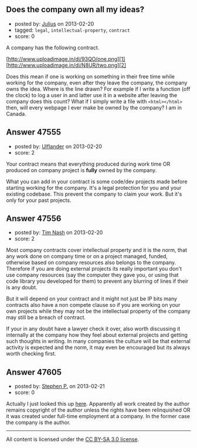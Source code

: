 ## Does the company own all my ideas?

- posted by: [Julius](https://stackexchange.com/users/-1/25116-julius) on 2013-02-20
- tagged: `legal`, `intellectual-property`, `contract`
- score: 0

A company has the following contract.

[http://www.uploadimage.in/di/93QO/one.png][1]
[http://www.uploadimage.in/di/N8UR/two.png][2]

Does this mean if one is working on something in their free time while working for the company, even after they leave the company, the company owns the idea. Where is the line drawn? For example if I write a function (off the clock) to log a user in and latter use it in a website after leaving the company does this count? What if I simply write a file with `<html></html>` then, will every webpage I ever make be owned by the company? I am in Canada.


  [1]: http://www.uploadimage.in/di/93QO/one.png
  [2]: http://www.uploadimage.in/di/N8UR/two.png


## Answer 47555

- posted by: [Ulflander](https://stackexchange.com/users/-1/21874-ulflander) on 2013-02-20
- score: 2

Your contract means that everything produced during work time OR produced on company project is **fully** owned by the company. 

What you can add in your contract is some code/dev projects made before starting working for the company. It's a legal protection for you and your existing codebase. This prevent the company to claim your work. But it's only for your past projects.


## Answer 47556

- posted by: [Tim Nash](https://stackexchange.com/users/-1/7035-tim-nash) on 2013-02-20
- score: 2

Most company contracts cover intellectual property and it is the norm, that any work done on company time or on a project managed, funded, otherwise based on company resources also belongs to the company. Therefore if you are doing external projects its really important you don't use company resources (say the computer they gave you, or using that code library you developed for them) to prevent any blurring of lines if their is any doubt. 

But it will depend on your contract and it might not just be IP bits many contracts also have a non compete clause so if you are working on your own projects while they may not be the intellectual property of the company may still be a breach of contract.

If your in any doubt have a lawyer check it over, also worth discussing it internally at the company how they feel about external projects and getting such thoughts in writing. In many companies the culture will be that external activity is expected and the norm, it may even be encouraged but its always worth checking first.


## Answer 47605

- posted by: [Stephen P.](https://stackexchange.com/users/-1/25058-stephen-p) on 2013-02-21
- score: 0

<p>Actually I just looked this up <a href="http://owe.com/legalities/legalities14.htm" rel="nofollow">here</a>. Apparently all work created by the author remains copyright of the author unless the rights have been relinquished OR it was created under full-time employment at a company. In the former case the company is the author.</p>




---

All content is licensed under the [CC BY-SA 3.0 license](https://creativecommons.org/licenses/by-sa/3.0/).
